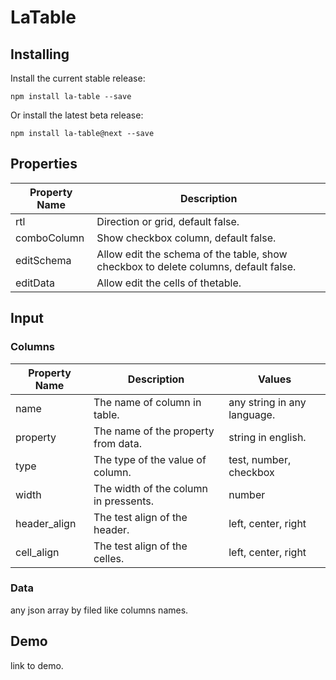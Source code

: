 # LaTable

## Installing

Install the current stable release:

```
npm install la-table --save
```

Or install the latest beta release:

```
npm install la-table@next --save
```

## Properties

| Property Name | Description   |
| ------------- | ------------- |
| rtl | Direction or grid, default false. |
| comboColumn | Show checkbox column, default false. |
| editSchema | Allow edit the schema of the table, show checkbox to delete columns, default false. |
| editData | Allow edit the cells of thetable. |

## Input
### Columns

| Property Name | Description | Values |
| ------------- | ----------- | ----------- |
| name | The name of column in table. | any string in any language. |
| property | The name of the property from data. | string in english. |
| type | The type of the value of column. | test, number, checkbox |
| width | The width of the column in pressents. | number |
| header_align | The test align of the header. | left, center, right |
| cell_align | The test align of the celles. | left, center, right |

### Data

any json array by filed like columns names.

## Demo

link to demo.

